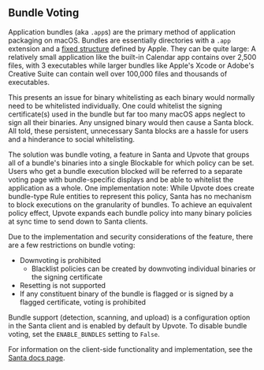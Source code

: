 ## Bundle Voting

Application bundles (aka `.app`s) are the primary method of application
packaging on macOS. Bundles are essentially directories with a `.app` extension
and a [fixed structure][1] defined by Apple. They can be quite large: A
relatively small application like the built-in Calendar app contains over 2,500
files, with 3 executables while larger bundles like Apple's Xcode or Adobe's
Creative Suite can contain well over 100,000 files and thousands of executables.

This presents an issue for binary whitelisting as each binary would normally
need to be whitelisted individually. One could whitelist the signing
certificate(s) used in the bundle but far too many macOS apps neglect to sign
all their binaries. Any unsigned binary would then cause a Santa block. All
told, these persistent, unnecessary Santa blocks are a hassle for users and a
hinderance to social whitelisting.

The solution was bundle voting, a feature in Santa and Upvote that groups all of
a bundle's binaries into a single Blockable for which policy can be set. Users
who get a bundle execution blocked will be referred to a separate voting page
with bundle-specific displays and be able to whitelist the application as a
whole. One implementation note: While Upvote does create bundle-type Rule
entities to represent this policy, Santa has no mechanism to block executions on
the granularity of bundles. To achieve an equivalent policy effect, Upvote
expands each bundle policy into many binary policies at sync time to send down
to Santa clients.

Due to the implementation and security considerations of the feature, there are
a few restrictions on bundle voting:

-   Downvoting is prohibited
    -   Blacklist policies can be created by downvoting individual binaries or
        the signing certificate
-   Resetting is not supported
-   If any constituent binary of the bundle is flagged or is signed by a flagged
    certificate, voting is prohibited

Bundle support (detection, scanning, and upload) is a configuration option in
the Santa client and is enabled by default by Upvote. To disable bundle voting,
set the `ENABLE_BUNDLES` setting to `False`.

For information on the client-side functionality and implementation, see the
[Santa docs page][2].

[1]: https://developer.apple.com/library/content/documentation/CoreFoundation/Conceptual/CFBundles/BundleTypes/BundleTypes.html
[2]: https://santa.readthedocs.io/en/latest/details/santabs/
